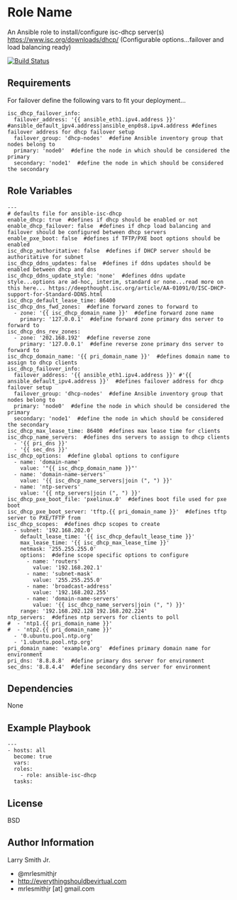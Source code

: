 Role Name
=========

An Ansible role to install/configure isc-dhcp server(s) https://www.isc.org/downloads/dhcp/ (Configurable options...failover and load balancing ready)

[![Build Status](https://travis-ci.org/ymajik/ansible-role-isc-dhcp.svg)](https://travis-ci.org/ymajik/ansible-role-isc-dhcp)

Requirements
------------
For failover define the following vars to fit your deployment...
````
isc_dhcp_failover_info:
  failover_address: '{{ ansible_eth1.ipv4.address }}' #ansible_default_ipv4.address|ansible_enp0s8.ipv4.address #defines failover address for dhcp failover setup
  failover_group: 'dhcp-nodes'  #define Ansible inventory group that nodes belong to
  primary: 'node0'  #define the node in which should be considered the primary
  secondary: 'node1'  #define the node in which should be considered the secondary
````

Role Variables
--------------

````
---
# defaults file for ansible-isc-dhcp
enable_dhcp: true  #defines if dhcp should be enabled or not
enable_dhcp_failover: false  #defines if dhcp load balancing and failover should be configured between dhcp servers
enable_pxe_boot: false  #defines if TFTP/PXE boot options should be enabled
isc_dhcp_authoritative: false  #defines if DHCP server should be authoritative for subnet
isc_dhcp_ddns_updates: false  #defines if ddns updates should be enabled between dhcp and dns
isc_dhcp_ddns_update_style: 'none'  #defines ddns update style...options are ad-hoc, interim, standard or none...read more on this here... https://deepthought.isc.org/article/AA-01091/0/ISC-DHCP-support-for-Standard-DDNS.html
isc_dhcp_default_lease_time: 86400
isc_dhcp_dns_fwd_zones:  #define forward zones to forward to
  - zone: '{{ isc_dhcp_domain_name }}'  #define forward zone name
    primary: '127.0.0.1'  #define forward zone primary dns server to forward to
isc_dhcp_dns_rev_zones:
  - zone: '202.168.192'  #define reverse zone
    primary: '127.0.0.1'  #define reverse zone primary dns server to forward to
isc_dhcp_domain_name: '{{ pri_domain_name }}'  #defines domain name to assign to dhcp clients
isc_dhcp_failover_info:
  failover_address: '{{ ansible_eth1.ipv4.address }}' #'{{ ansible_default_ipv4.address }}'  #defines failover address for dhcp failover setup
  failover_group: 'dhcp-nodes'  #define Ansible inventory group that nodes belong to
  primary: 'node0'  #define the node in which should be considered the primary
  secondary: 'node1'  #define the node in which should be considered the secondary
isc_dhcp_max_lease_time: 86400  #defines max lease time for clients
isc_dhcp_name_servers:  #defines dns servers to assign to dhcp clients
  - '{{ pri_dns }}'
  - '{{ sec_dns }}'
isc_dhcp_options:  #define global options to configure
  - name: 'domain-name'
    value: '"{{ isc_dhcp_domain_name }}"'
  - name: 'domain-name-servers'
    value: '{{ isc_dhcp_name_servers|join (", ") }}'
  - name: 'ntp-servers'
    value: '{{ ntp_servers|join (", ") }}'
isc_dhcp_pxe_boot_file: 'pxelinux.0'  #defines boot file used for pxe boot
isc_dhcp_pxe_boot_server: 'tftp.{{ pri_domain_name }}'  #defines tftp server to PXE/TFTP from
isc_dhcp_scopes:  #defines dhcp scopes to create
  - subnet: '192.168.202.0'
    default_lease_time: '{{ isc_dhcp_default_lease_time }}'
    max_lease_time: '{{ isc_dhcp_max_lease_time }}'
    netmask: '255.255.255.0'
    options:  #define scope specific options to configure
      - name: 'routers'
        value: '192.168.202.1'
      - name: 'subnet-mask'
        value: '255.255.255.0'
      - name: 'broadcast-address'
        value: '192.168.202.255'
      - name: 'domain-name-servers'
        value: '{{ isc_dhcp_name_servers|join (", ") }}'
    range: '192.168.202.128 192.168.202.224'
ntp_servers:  #defines ntp servers for clients to poll
#  - 'ntp1.{{ pri_domain_name }}'
#  - 'ntp2.{{ pri_domain_name }}'
  - '0.ubuntu.pool.ntp.org'
  - '1.ubuntu.pool.ntp.org'
pri_domain_name: 'example.org'  #defines primary domain name for environment
pri_dns: '8.8.8.8'  #define primary dns server for environment
sec_dns: '8.8.4.4'  #define secondary dns server for environment
````

Dependencies
------------

None

Example Playbook
----------------

````
---
- hosts: all
  become: true
  vars:
  roles:
    - role: ansible-isc-dhcp
  tasks:
````

License
-------

BSD

Author Information
------------------

Larry Smith Jr.
- @mrlesmithjr
- http://everythingshouldbevirtual.com
- mrlesmithjr [at] gmail.com
